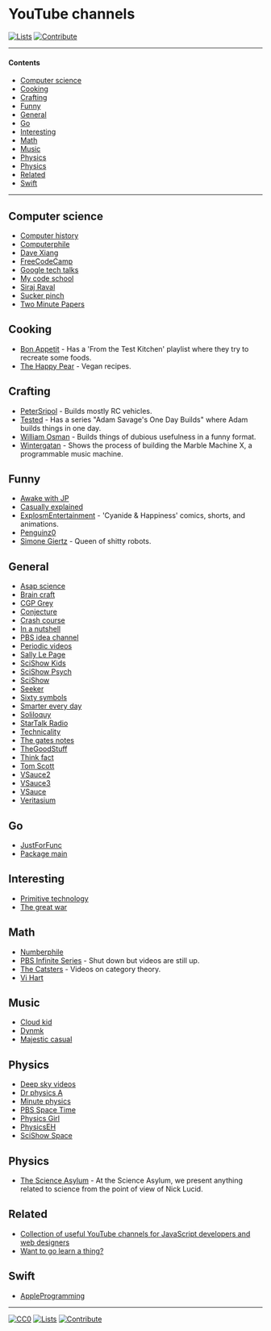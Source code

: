 # YouTube channels

[![Lists](https://img.shields.io/badge/-more%20lists-0a0a0a.svg?style=flat&colorA=0a0a0a)](https://github.com/learn-anything/curated-lists#readme)
[![Contribute](https://img.shields.io/badge/-contribute-0a0a0a.svg?style=flat&colorA=0a0a0a)](CONTRIBUTING.md#readme)

---

#### Contents

- [Computer science](#computer-science)
- [Cooking](#cooking)
- [Crafting](#crafting)
- [Funny](#funny)
- [General](#general)
- [Go](#go)
- [Interesting](#interesting)
- [Math](#math)
- [Music](#music)
- [Physics](#physics)
- [Physics](#physics)
- [Related](#related)
- [Swift](#swift)

---

## Computer science

- [Computer history](https://www.youtube.com/user/ComputerHistory/videos)
- [Computerphile](https://www.youtube.com/user/Computerphile/videos)
- [Dave Xiang](https://www.youtube.com/user/daveXbang/videos)
- [FreeCodeCamp](https://www.youtube.com/channel/UC8butISFwT-Wl7EV0hUK0BQ/videos)
- [Google tech talks](https://www.youtube.com/user/GoogleTechTalks/videos)
- [My code school](https://www.youtube.com/user/mycodeschool/videos)
- [Siraj Raval](https://www.youtube.com/channel/UCWN3xxRkmTPmbKwht9FuE5A/videos)
- [Sucker pinch](https://www.youtube.com/user/suckerpinch/videos)
- [Two Minute Papers](https://www.youtube.com/user/keeroyz/videos)

## Cooking

- [Bon Appetit](https://www.youtube.com/channel/UCbpMy0Fg74eXXkvxJrtEn3w) - Has a 'From the Test Kitchen' playlist where they try to recreate some foods.
- [The Happy Pear](https://www.youtube.com/channel/UCr1PC384fLPw5PxyXecQDTw) - Vegan recipes.

## Crafting

- [PeterSripol](https://www.youtube.com/channel/UC7yF9tV4xWEMZkel7q8La_w) - Builds mostly RC vehicles.
- [Tested](https://www.youtube.com/user/testedcom) - Has a series "Adam Savage's One Day Builds" where Adam builds things in one day.
- [William Osman](https://www.youtube.com/channel/UCfMJ2MchTSW2kWaT0kK94Yw) - Builds things of dubious usefulness in a funny format.
- [Wintergatan](https://www.youtube.com/user/wintergatan2000) - Shows the process of building the Marble Machine X, a programmable music machine.

## Funny

- [Awake with JP](https://www.youtube.com/user/AwakenWithJP/videos)
- [Casually explained](https://www.youtube.com/channel/UCr3cBLTYmIK9kY0F_OdFWFQ/videos)
- [ExplosmEntertainment](https://www.youtube.com/channel/UCWXCrItCF6ZgXrdozUS-Idw) - 'Cyanide & Happiness' comics, shorts, and animations.
- [Penguinz0](https://www.youtube.com/user/penguinz0)
- [Simone Giertz](https://www.youtube.com/channel/UC3KEoMzNz8eYnwBC34RaKCQ) - Queen of shitty robots.

## General

- [Asap science](https://www.youtube.com/user/AsapSCIENCE/videos)
- [Brain craft](https://www.youtube.com/user/braincraftvideo/videos)
- [CGP Grey](https://www.youtube.com/user/CGPGrey/videos)
- [Conjecture](https://www.youtube.com/user/conjecturevlog/videos)
- [Crash course](https://www.youtube.com/user/crashcourse/videos)
- [In a nutshell](https://www.youtube.com/user/Kurzgesagt/videos)
- [PBS idea channel](https://www.youtube.com/user/pbsideachannel/videos)
- [Periodic videos](https://www.youtube.com/user/periodicvideos/videos)
- [Sally Le Page](https://www.youtube.com/user/shedscience/videos)
- [SciShow Kids](https://www.youtube.com/user/scishowkids/videos)
- [SciShow Psych](https://www.youtube.com/channel/UCUdettijNYvLAm4AixZv4RA/videos)
- [SciShow](https://www.youtube.com/user/scishow/videos)
- [Seeker](https://www.youtube.com/user/DNewsChannel/videos)
- [Sixty symbols](https://www.youtube.com/user/sixtysymbols/videos)
- [Smarter every day](https://www.youtube.com/user/destinws2/videos)
- [Soliloquy](https://www.youtube.com/user/Soliloquy084/videos)
- [StarTalk Radio](https://www.youtube.com/user/startalkradio/videos)
- [Technicality](https://www.youtube.com/user/TechnicalityTime/videos)
- [The gates notes](https://www.youtube.com/user/thegatesnotes/videos)
- [TheGoodStuff](https://www.youtube.com/user/TheGoodStuff/videos)
- [Think fact](https://www.youtube.com/user/Thinkjijok/videos)
- [Tom Scott](https://www.youtube.com/user/enyay/videos)
- [VSauce2](https://www.youtube.com/user/Vsauce2/videos)
- [VSauce3](https://www.youtube.com/user/Vsauce3/videos)
- [VSauce](https://www.youtube.com/user/Vsauce/videos)
- [Veritasium](https://www.youtube.com/user/1veritasium/videos)

## Go

- [JustForFunc](https://www.youtube.com/channel/UC_BzFbxG2za3bp5NRRRXJSw)
- [Package main](https://www.youtube.com/channel/UCI39wKG8GQnuzFPN5SM55qw)

## Interesting

- [Primitive technology](https://www.youtube.com/channel/UCAL3JXZSzSm8AlZyD3nQdBA/videos)
- [The great war](https://www.youtube.com/user/TheGreatWar/videos)

## Math

- [Numberphile](https://www.youtube.com/user/numberphile/videos)
- [PBS Infinite Series](https://www.youtube.com/channel/UCs4aHmggTfFrpkPcWSaBN9g) - Shut down but videos are still up.
- [The Catsters](https://www.youtube.com/user/TheCatsters) - Videos on category theory.
- [Vi Hart](https://www.youtube.com/user/Vihart/videos)

## Music

- [Cloud kid](https://www.youtube.com/user/CloudKidOfficial/videos)
- [Dynmk](https://www.youtube.com/user/dynmkde/videos)
- [Majestic casual](https://www.youtube.com/user/majesticcasual/videos)

## Physics

- [Deep sky videos](https://www.youtube.com/user/DeepSkyVideos/videos)
- [Dr physics A](https://www.youtube.com/user/DrPhysicsA/videos)
- [Minute physics](https://www.youtube.com/user/minutephysics/videos)
- [PBS Space Time](https://www.youtube.com/channel/UC7_gcs09iThXybpVgjHZ_7g/videos)
- [Physics Girl](https://www.youtube.com/user/physicswoman/videos)
- [PhysicsEH](https://www.youtube.com/user/PhysicsEH/videos)
- [SciShow Space](https://www.youtube.com/user/scishowspace/videos)

## Physics

- [The Science Asylum](https://www.youtube.com/channel/UCXgNowiGxwwnLeQ7DXTwXPg) - At the Science Asylum, we present anything related to science from the point of view of Nick Lucid.

## Related

- [Collection of useful YouTube channels for JavaScript developers and web designers](https://github.com/andrew--r/channels#readme)
- [Want to go learn a thing?](http://mysterybox.goverbanoun.com/)

## Swift

- [AppleProgramming](https://www.youtube.com/channel/UCDg-YmnNehm3KB0BpytkUJg)

---

[![CC0](https://img.shields.io/badge/license-CC0-0a0a0a.svg?style=flat&colorA=0a0a0a)](https://creativecommons.org/publicdomain/zero/1.0/)
[![Lists](https://img.shields.io/badge/-more%20lists-0a0a0a.svg?style=flat&colorA=0a0a0a)](https://github.com/learn-anything/curated-lists#readme)
[![Contribute](https://img.shields.io/badge/-contribute-0a0a0a.svg?style=flat&colorA=0a0a0a)](CONTRIBUTING.md#readme)

